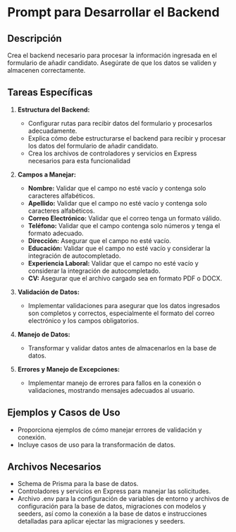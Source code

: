 # Prompt para Desarrollar el Backend

## Descripción
Crea el backend necesario para procesar la información ingresada en el formulario de añadir candidato. Asegúrate de que los datos se validen y almacenen correctamente.

## Tareas Específicas
1. **Estructura del Backend:**
   - Configurar rutas para recibir datos del formulario y procesarlos adecuadamente.
   - Explica cómo debe estructurarse el backend para recibir y procesar los datos del formulario de añadir candidato.
   - Crea los archivos de controladores y servicios en Express necesarios para esta funcionalidad

2. **Campos a Manejar:**
   - **Nombre:** Validar que el campo no esté vacío y contenga solo caracteres alfabéticos.
   - **Apellido:** Validar que el campo no esté vacío y contenga solo caracteres alfabéticos.
   - **Correo Electrónico:** Validar que el correo tenga un formato válido.
   - **Teléfono:** Validar que el campo contenga solo números y tenga el formato adecuado.
   - **Dirección:** Asegurar que el campo no esté vacío.
   - **Educación:** Validar que el campo no esté vacío y considerar la integración de autocompletado.
   - **Experiencia Laboral:** Validar que el campo no esté vacío y considerar la integración de autocompletado.
   - **CV:** Asegurar que el archivo cargado sea en formato PDF o DOCX.

3. **Validación de Datos:**
   - Implementar validaciones para asegurar que los datos ingresados son completos y correctos, especialmente el formato del correo electrónico y los campos obligatorios.

4. **Manejo de Datos:**
   - Transformar y validar datos antes de almacenarlos en la base de datos.

5. **Errores y Manejo de Excepciones:**
   - Implementar manejo de errores para fallos en la conexión o validaciones, mostrando mensajes adecuados al usuario.

## Ejemplos y Casos de Uso
- Proporciona ejemplos de cómo manejar errores de validación y conexión.
- Incluye casos de uso para la transformación de datos.

## Archivos Necesarios
- Schema de Prisma para la base de datos.
- Controladores y servicios en Express para manejar las solicitudes.
- Archivo .env para la configuración de variables de entorno y archivos de configuración para la base de datos, migraciones con modelos y seeders, así como la conexión a la base de datos e instrucciones detalladas para aplicar ejectar las migraciones y seeders.